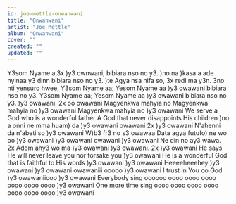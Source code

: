 ```yaml
---
id: joe-mettle-onwanwani
title: "Onwanwani"
artist: "Joe Mettle"
album: "Onwanwani"
cover: ""
created: ""
updated: ""
---
```


Y3som Nyame a,3x
 )y3 ownwani,
bibiara nso no y3.
)no na )kasa a
ade nyinaa y3 dinn
bibiara nso no y3.
)te Agya nsa nifa so,     3x
redi ma y3n.
3no nti yensuro hwee,
Y3som Nyame aa;
Yesom Nyame aa )y3 owawani
bibiara nso no y3.
Y3som Nyame aa;
Yesom Nyame aa )y3 owawani
bibiara nso no y3.
)y3 owawani.       2x
oo owawani
Magyenkwa mahyia no
Magyenkwa mahyia no
)y3 owawani
Magyenkwa mahyia no
)y3 owawani
We serve a God
who is a wonderful father
A God that never
disappoints His children
)no a onni ne mma huam) da
)y3 owawani owawani     2x
)y3 owawani
N'ahenni da n'abeti so
)y3 owawani
W)b3 fr3 no s3 owawaa
Data agya futufo) ne wo oo
)y3 owawani
)y3 owawani owawani
)y3 owawani
Ne din no ay3 wawa.   2x
Adom ahy3 wo ma
)y3 owawani
)y3 owawani.       2x
)y3 owawani
He says He will never
leave you nor forsake you
)y3 owawani
He is a wonderful God
that is faithful to His words
)y3 owawani
)y3 owawani
Heeeeheeehey
)y3 owawani
)y3 owawani owawaniii ooooo
)y3 owawani
I trust in You oo God
)y3 owawaniiooo
)y3 owawani
Everybody sing oooooo
oooo oooo oooo oooo oooo oooo
)y3 owawani
One more time sing oooo
oooo oooo oooo oooo oooo oooo
)y3 owawani
